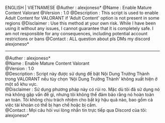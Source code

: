 ENGLISH | VIETNAMESE
@Auther : alexjoneso*
@Name : Enable Mature Content Valorant
@Version : 1.0
@Description : This script is used to enable Adult Content for VALORANT if 'Adult Content' option is not present in some regions
@Disclaimer : Use this method at your own risk. While I have been using it without any issues, I cannot guarantee that it is completely safe. I am not responsible for any consequences, including potential account restrictions or bans
@Contact : ALL question about pls DMs my discord alexjoneso*

---

@Auther : alexjoneso*  
@Name : Enable Mature Content Valorant  
@Version : 1.0  
@Description : Script này được sử dụng để bật Nội Dung Trưởng Thành trong VALORANT nếu tùy chọn 'Nội Dung Trưởng Thành' không xuất hiện ở một số khu vực.  
@Disclaimer : Sử dụng phương pháp này có rủi ro. Mặc dù tôi đã sử dụng nó mà không gặp vấn đề gì, nhưng tôi không thể đảm bảo rằng nó hoàn toàn an toàn. Tôi không chịu trách nhiệm cho bất kỳ hậu quả nào, bao gồm cả việc tài khoản có thể bị hạn chế hoặc bị cấm.  
@Contact : Mọi câu hỏi vui lòng nhắn tin trực tiếp qua Discord của tôi: alexjoneso*
